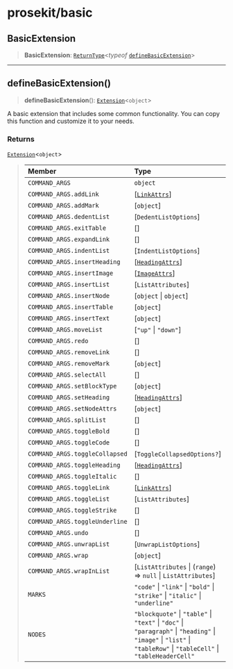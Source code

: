 # prosekit/basic

<a id="BasicExtension" name="BasicExtension"></a>

## BasicExtension

> **BasicExtension**: [`ReturnType`](https://www.typescriptlang.org/docs/handbook/utility-types.html#returntypetype)\<*typeof* [`defineBasicExtension`](basic.md#defineBasicExtension)\>

***

<a id="defineBasicExtension" name="defineBasicExtension"></a>

## defineBasicExtension()

> **defineBasicExtension**(): [`Extension`](core.md#ExtensionT)\<`object`\>

A basic extension that includes some common functionality. You can copy this
function and customize it to your needs.

### Returns

[`Extension`](core.md#ExtensionT)\<`object`\>

> | Member | Type | Value |
> | :------ | :------ | :------ |
> | `COMMAND_ARGS` | `object` | - |
> | `COMMAND_ARGS.addLink` | [[`LinkAttrs`](extensions/link.md#LinkAttrs)] | ... |
> | `COMMAND_ARGS.addMark` | [`object`] | - |
> | `COMMAND_ARGS.dedentList` | [`DedentListOptions`] | createDedentListCommand |
> | `COMMAND_ARGS.exitTable` | [] | ... |
> | `COMMAND_ARGS.expandLink` | [] | ... |
> | `COMMAND_ARGS.indentList` | [`IndentListOptions`] | createIndentListCommand |
> | `COMMAND_ARGS.insertHeading` | [[`HeadingAttrs`](extensions/heading.md#HeadingAttrs)] | ... |
> | `COMMAND_ARGS.insertImage` | [[`ImageAttrs`](extensions/image.md#ImageAttrs)] | ... |
> | `COMMAND_ARGS.insertList` | [`ListAttributes`] | ... |
> | `COMMAND_ARGS.insertNode` | [`object` \| `object`] | - |
> | `COMMAND_ARGS.insertTable` | [`object`] | - |
> | `COMMAND_ARGS.insertText` | [`object`] | - |
> | `COMMAND_ARGS.moveList` | [`"up"` \| `"down"`] | createMoveListCommand |
> | `COMMAND_ARGS.redo` | [] | ... |
> | `COMMAND_ARGS.removeLink` | [] | ... |
> | `COMMAND_ARGS.removeMark` | [`object`] | - |
> | `COMMAND_ARGS.selectAll` | [] | - |
> | `COMMAND_ARGS.setBlockType` | [`object`] | - |
> | `COMMAND_ARGS.setHeading` | [[`HeadingAttrs`](extensions/heading.md#HeadingAttrs)] | ... |
> | `COMMAND_ARGS.setNodeAttrs` | [`object`] | - |
> | `COMMAND_ARGS.splitList` | [] | createSplitListCommand |
> | `COMMAND_ARGS.toggleBold` | [] | ... |
> | `COMMAND_ARGS.toggleCode` | [] | ... |
> | `COMMAND_ARGS.toggleCollapsed` | [`ToggleCollapsedOptions?`] | createToggleCollapsedCommand |
> | `COMMAND_ARGS.toggleHeading` | [[`HeadingAttrs`](extensions/heading.md#HeadingAttrs)] | ... |
> | `COMMAND_ARGS.toggleItalic` | [] | ... |
> | `COMMAND_ARGS.toggleLink` | [[`LinkAttrs`](extensions/link.md#LinkAttrs)] | ... |
> | `COMMAND_ARGS.toggleList` | [`ListAttributes`] | createToggleListCommand |
> | `COMMAND_ARGS.toggleStrike` | [] | ... |
> | `COMMAND_ARGS.toggleUnderline` | [] | ... |
> | `COMMAND_ARGS.undo` | [] | ... |
> | `COMMAND_ARGS.unwrapList` | [`UnwrapListOptions`] | createUnwrapListCommand |
> | `COMMAND_ARGS.wrap` | [`object`] | - |
> | `COMMAND_ARGS.wrapInList` | [`ListAttributes` \| (`range`) => `null` \| `ListAttributes`] | createWrapInListCommand |
> | `MARKS` | `"code"` \| `"link"` \| `"bold"` \| `"strike"` \| `"italic"` \| `"underline"` | - |
> | `NODES` | `"blockquote"` \| `"table"` \| `"text"` \| `"doc"` \| `"paragraph"` \| `"heading"` \| `"image"` \| `"list"` \| `"tableRow"` \| `"tableCell"` \| `"tableHeaderCell"` | - |
>
